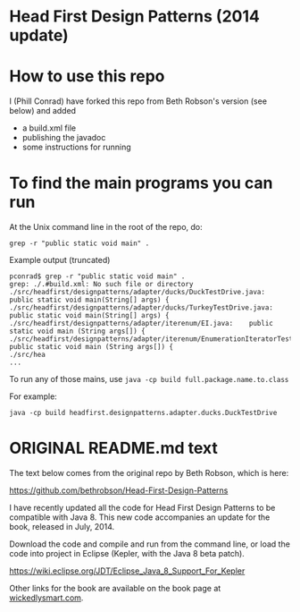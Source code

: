 # Head First Design Patterns (2014 update)

# How to use this repo

I (Phill Conrad) have forked this repo from Beth Robson's version (see below) and added

* a build.xml file
* publishing the javadoc
* some instructions for running

# To find the main programs you can run

At the Unix command line in the root of the repo, do:

```
grep -r "public static void main" .
```

Example output (truncated)

```
pconrad$ grep -r "public static void main" .
grep: ./.#build.xml: No such file or directory
./src/headfirst/designpatterns/adapter/ducks/DuckTestDrive.java:	public static void main(String[] args) {
./src/headfirst/designpatterns/adapter/ducks/TurkeyTestDrive.java:	public static void main(String[] args) {
./src/headfirst/designpatterns/adapter/iterenum/EI.java:	public static void main (String args[]) {
./src/headfirst/designpatterns/adapter/iterenum/EnumerationIteratorTestDrive.java:	public static void main (String args[]) {
./src/hea
...
```

To run any of those mains, use `java -cp build full.package.name.to.class`

For example:

```
java -cp build headfirst.designpatterns.adapter.ducks.DuckTestDrive
```

# ORIGINAL README.md text

The text below comes from the original repo by Beth Robson, which is here:

<https://github.com/bethrobson/Head-First-Design-Patterns>

I have recently updated all the code for Head First Design Patterns to be compatible
with Java 8. This new code accompanies an update for the book, released in July, 2014.

Download the code and compile and run from the command line, or load the code into 
project in Eclipse (Kepler, with the Java 8 beta patch).

https://wiki.eclipse.org/JDT/Eclipse_Java_8_Support_For_Kepler


Other links for the book are available on the book page at <a href="http://wickedlysmart.com/head-first-design-patterns/">wickedlysmart.com</a>.

